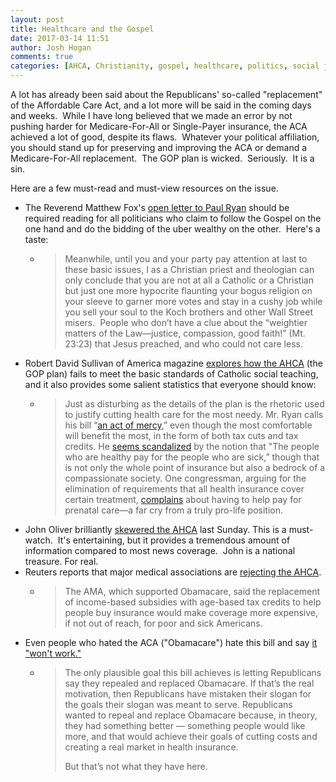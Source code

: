 ```yaml
---
layout: post
title: Healthcare and the Gospel
date: 2017-03-14 11:51
author: Josh Hogan
comments: true
categories: [AHCA, Christianity, gospel, healthcare, politics, social justice, Spirit]
---
```

A lot has already been said about the Republicans' so-called "replacement" of the Affordable Care Act, and a lot more will be said in the coming days and weeks.  While I have long believed that we made an error by not pushing harder for Medicare-For-All or Single-Payer insurance, the ACA achieved a lot of good, despite its flaws.  Whatever your political affiliation, you should stand up for preserving and improving the ACA or demand a Medicare-For-All replacement.  The GOP plan is wicked.  Seriously.  It is a sin.

Here are a few must-read and must-view resources on the issue.
<ul>
	<li>The Reverend Matthew Fox's <a href="http://www.tikkun.org/nextgen/a-priestly-letter-to-speaker-paul-ryan-from-rev-dr-matthew-fox" target="_blank">open letter to Paul Ryan</a> should be required reading for all politicians who claim to follow the Gospel on the one hand and do the bidding of the uber wealthy on the other.  Here's a taste:
<ul>
	<li>
<blockquote>Meanwhile, until you and your party pay attention at last to these basic issues, I as a Christian priest and theologian can only conclude that you are not at all a Catholic or a Christian but just one more hypocrite flaunting your bogus religion on your sleeve to garner more votes and stay in a cushy job while you sell your soul to the Koch brothers and other Wall Street misers.  People who don’t have a clue about the “weightier matters of the Law—justice, compassion, good faith!” (Mt. 23:23) that Jesus preached, and who could not care less.</blockquote>
</li>
</ul>
</li>
	<li>Robert David Sullivan of America magazine <a href="http://www.americamagazine.org/politics-society/2017/03/10/what-does-catholic-social-teaching-say-about-gop-health-care-plan" target="_blank">explores how the AHCA</a> (the GOP plan) fails to meet the basic standards of Catholic social teaching, and it also provides some salient statistics that everyone should know:
<ul>
	<li>
<blockquote>Just as disturbing as the details of the plan is the rhetoric used to justify cutting health care for the most needy. Mr. Ryan calls his bill “<a href="http://www.esquire.com/news-politics/politics/news/a53731/paul-ryan-mercy/">an act of mercy</a>,” even though the most comfortable will benefit the most, in the form of both tax cuts and tax credits. He <a href="https://www.washingtonpost.com/news/politics/wp/2017/03/09/either-paul-ryan-doesnt-understand-insurance-or-you-dont-understand-paul-ryan/?utm_term=.a5491eeade6c">seems scandalized</a> by the notion that "The people who are healthy pay for the people who are sick,” though that is not only the whole point of insurance but also a bedrock of a compassionate society. One congressman, arguing for the elimination of requirements that all health insurance cover certain treatment, <a href="http://www.rawstory.com/2017/03/feud-breaks-out-during-health-care-hearing-as-republican-whines-that-men-have-to-pay-for-prenatal-care/">complains</a> about having to help pay for prenatal care—a far cry from a truly pro-life position.</blockquote>
</li>
</ul>
</li>
	<li>John Oliver brilliantly <a href="https://youtu.be/Ifi9M7DRazI" target="_blank">skewered the AHCA</a> last Sunday. This is a must-watch.  It's entertaining, but it provides a tremendous amount of information compared to most news coverage.  John is a national treasure. For real.</li>
	<li>Reuters reports that major medical associations are <a href="http://www.reuters.com/article/us-usa-obamacare-idUSKBN16D2RC" target="_blank">rejecting the AHCA</a>.
<ul>
	<li>
<blockquote>The AMA, which supported Obamacare, said the replacement of income-based subsidies with age-based tax credits to help people buy insurance would make coverage more expensive, if not out of reach, for poor and sick Americans.</blockquote>
</li>
</ul>
</li>
	<li>Even people who hated the ACA ("Obamacare") hate this bill and say <a href="http://www.vox.com/policy-and-politics/2017/3/7/14841580/obamacare-american-health-care-act" target="_blank">it "won't work."</a>
<ul>
	<li>
<blockquote>
<p id="4w6rOJ">The only plausible goal this bill achieves is letting Republicans say they repealed and replaced Obamacare. If that’s the real motivation, then Republicans have mistaken their slogan for the goals their slogan was meant to serve. Republicans wanted to repeal and replace Obamacare because, in theory, they had something better — something people would like more, and that would achieve their goals of cutting costs and creating a real market in health insurance.</p>
<p id="UJl1Tl">But that’s not what they have here.</p>
</blockquote>
</li>
</ul>
</li>
</ul>
